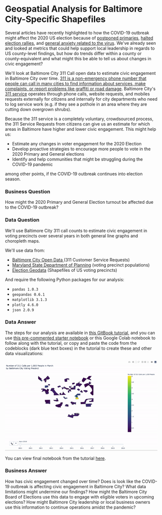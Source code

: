 # Geospatial Analysis for Baltimore City-Specific Shapefiles

Several articles have recently highlighted to how the COVID-19 outbreak might affect the 2020 US election because of [postponed primaries](https://www.nytimes.com/article/2020-campaign-primary-calendar-coronavirus.html), [halted election rallies](https://www.npr.org/2020/04/02/825800521/how-the-covid-19-outbreak-is-affecting-the-presidential-campaign), and [general anxiety related to the virus](https://hub.jhu.edu/2020/04/16/covid-19-2020-presidential-election-democratic-primary/). We've already seen and looked at metrics that could help support local leadership in regards to US county-level findings, but how do trends differ within a county or county-equivalent and what might this be able to tell us about changes in civic engagement? 

We'll look at Baltimore City 311 Call open data to estimate civic engagement in Baltimore City over time. [311 is a non-emergency phone number that people can call in many cities to find information about services, make complaints, or report problems like graffiti or road damage](https://www.govtech.com/dc/articles/What-is-311.html). Baltimore City's [311 service](https://balt311.baltimorecity.gov/citizen/servicetypes) operates through phone calls, website requests, and mobiles requests externally for citizens and internally for city departments who need to log service work \(e.g. if they see a pothole in an area where they are cutting down overgrown shrubs\). 

Because the 311 service is a completely voluntary, crowdsourced process, the 311 Service Requests from citizens can give us an estimate for which areas in Baltimore have higher and lower civic engagement. This might help us: 

* Estimate any changes in voter engagement for the 2020 Election
* Develop proactive strategies to encourage more people to vote in the 2020 Primary and General elections 
* Identify and help communities that might be struggling during the COVID-19 pandemic

among other points, if the COVID-19 outbreak continues into election season.  

### Business Question

How might the 2020 Primary and General Election turnout be affected due to the COVID-19 outbreak?

### Data Question

We'll use Baltimore City 311 call counts to estimate civic engagement in voting precincts over several years in both general line graphs and choropleth maps. 

We'll use data from: 

* [Baltimore City Open Data ](https://data.baltimorecity.gov/City-Services/311-Customer-Service-Requests/9agw-sxsr)\(311 Customer Service Requests\)
* [Maryland State Department of Planning](https://planning.maryland.gov/Redistricting/Pages/2010/precinct.aspx) \(voting precinct populations\)
* [Election Geodata](https://github.com/nvkelso/election-geodata) \(Shapefiles of US voting precincts\)

And require the following Python packages for our analysis:

* `pandas 1.0.3`
* `geopandas 0.6.1`
* `matplotlib 3.1.3`
* `plotly 4.6.0`
* `json 2.0.9`

### Data Answer

The steps for our analysis are available in [this GitBook tutorial](https://melanieshimano.gitbook.io/geospatial-analysis-with-baltimore-city-open-shape/), and you can use [this pre-commented starter notebook](https://github.com/jhu-business-analytics/baltimore-city-engagement-during-covid19/blob/master/2020-04-29-civic-engagement-311-covid19-gitbooktutorial-STARTER-melanieshimano.ipynb) or this Google Colab notebook to follow along with the tutorial, or copy and paste the code from the codeblocks \(dark blue text boxes\) in the tutorial to create these and other data visualizations:

![](.gitbook/assets/311call_votingprecinct_animation.gif)

You can view final notebook from the tutorial [here](https://github.com/jhu-business-analytics/baltimore-city-engagement-during-covid19/blob/master/2020-04-29-civic-engagement-311-covid19-gitbooktutorial-melanieshimano.ipynb).

### Business Answer

How has civic engagement changed over time? Does is look like the COVID-19 outbreak is affecting civic engagement in Baltimore City? What data limitations might undermine our findings? How might the Baltimore City Board of Elections use this data to engage with eligible voters in upcoming elections? How might Baltimore City leadership or local business owners use this information to continue operations amidst the pandemic?



